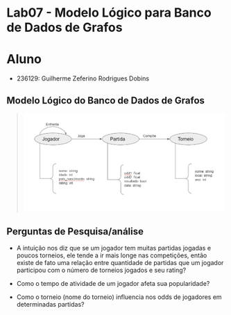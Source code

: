 # Lab07 - Modelo Lógico para Banco de Dados de Grafos


# Aluno
* 236129: Guilherme Zeferino Rodrigues Dobins

## Modelo Lógico do Banco de Dados de Grafos

> ![Diagrama de Orquestração](images/modelo-logico-grafos.png)

## Perguntas de Pesquisa/análise

- A intuição nos diz que se um jogador tem muitas partidas jogadas e poucos torneios, ele tende a ir mais longe nas competições, então existe de fato uma relação entre quantidade de partidas que um jogador participou com o número de torneios jogados e seu rating? 

- Como o tempo de atividade de um jogador afeta sua popularidade?

- Como o torneio (nome do torneio) influencia nos odds de jogadores em determinadas partidas?
